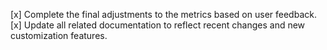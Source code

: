 [x] Complete the final adjustments to the metrics based on user feedback.
[x] Update all related documentation to reflect recent changes and new customization features.